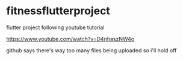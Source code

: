 # fitnessflutterproject
flutter project following youtube tutorial

https://www.youtube.com/watch?v=D4nhaszNW4o

github says there's way too many files being uploaded so i'll hold off
